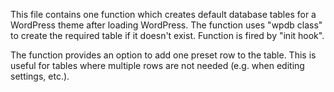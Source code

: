 This file contains one function which creates default database tables for a WordPress theme after loading WordPress. The function uses "wpdb class" to create the required table if it doesn't exist. Function is fired by "init hook".

The function provides an option to add one preset row to the table. This is useful for tables where multiple rows are not needed (e.g. when editing settings, etc.).